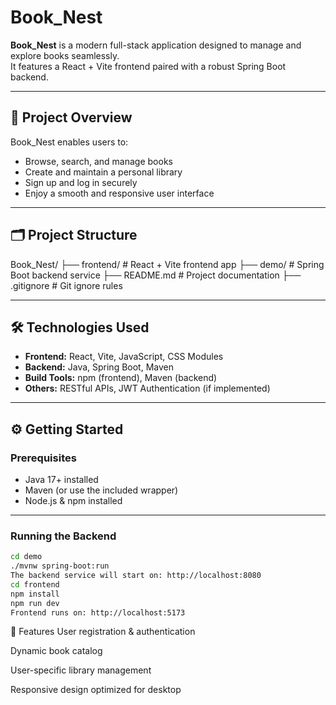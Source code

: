 # Book_Nest

**Book_Nest** is a modern full-stack application designed to manage and explore books seamlessly.  
It features a React + Vite frontend paired with a robust Spring Boot backend.

---

## 🚀 Project Overview

Book_Nest enables users to:

- Browse, search, and manage books  
- Create and maintain a personal library  
- Sign up and log in securely  
- Enjoy a smooth and responsive user interface

---

## 🗂️ Project Structure

Book_Nest/
├── frontend/ # React + Vite frontend app
├── demo/ # Spring Boot backend service
├── README.md # Project documentation
├── .gitignore # Git ignore rules 


---

## 🛠️ Technologies Used

- **Frontend:** React, Vite, JavaScript, CSS Modules  
- **Backend:** Java, Spring Boot, Maven  
- **Build Tools:** npm (frontend), Maven (backend)  
- **Others:** RESTful APIs, JWT Authentication (if implemented)

---

## ⚙️ Getting Started

### Prerequisites

- Java 17+ installed  
- Maven (or use the included wrapper)  
- Node.js & npm installed

---

### Running the Backend

```bash
cd demo
./mvnw spring-boot:run
The backend service will start on: http://localhost:8080
cd frontend
npm install
npm run dev
Frontend runs on: http://localhost:5173
```
📌 Features
User registration & authentication

Dynamic book catalog

User-specific library management

Responsive design optimized for desktop
